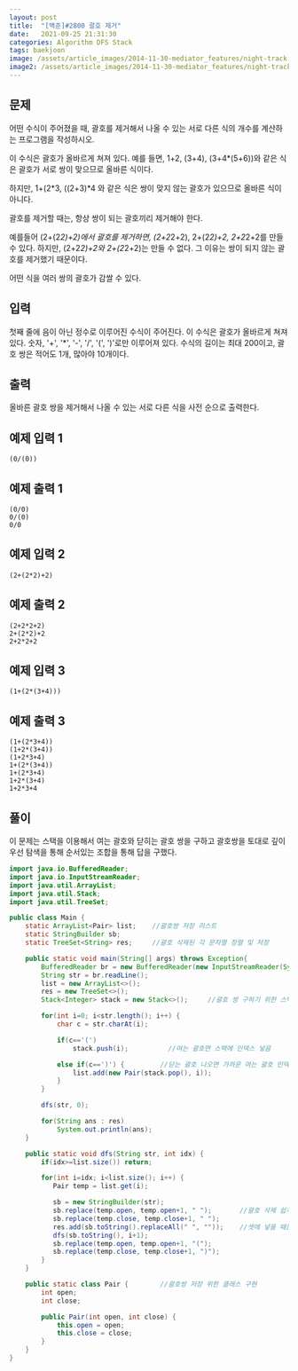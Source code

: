 ```yaml
---
layout: post
title:  "[백준]#2800 괄호 제거"
date:   2021-09-25 21:31:30
categories: Algorithm DFS Stack
tags: baekjoon
image: /assets/article_images/2014-11-30-mediator_features/night-track.JPG
image2: /assets/article_images/2014-11-30-mediator_features/night-track-mobile.JPG
---
```


문제
--------------------

어떤 수식이 주어졌을 때, 괄호를 제거해서 나올 수 있는 서로 다른 식의 개수를 계산하는 프로그램을 작성하시오.

이 수식은 괄호가 올바르게 쳐져 있다. 예를 들면, 1+2, (3+4), (3+4*(5+6))와 같은 식은 괄호가 서로 쌍이 맞으므로 올바른 식이다.

하지만, 1+(2*3, ((2+3)*4 와 같은 식은 쌍이 맞지 않는 괄호가 있으므로 올바른 식이 아니다.

괄호를 제거할 때는, 항상 쌍이 되는 괄호끼리 제거해야 한다.

예를들어 (2+(2*2)+2)에서 괄호를 제거하면, (2+2*2+2), 2+(2*2)+2, 2+2*2+2를 만들 수 있다. 하지만, (2+2*2)+2와 2+(2*2+2)는 만들 수 없다. 그 이유는 쌍이 되지 않는 괄호를 제거했기 때문이다.

어떤 식을 여러 쌍의 괄호가 감쌀 수 있다.

입력
---------------------------

첫째 줄에 음이 아닌 정수로 이루어진 수식이 주어진다. 이 수식은 괄호가 올바르게 쳐져있다. 숫자, '+', '*', '-', '/', '(', ')'로만 이루어져 있다. 수식의 길이는 최대 200이고, 괄호 쌍은 적어도 1개, 많아야 10개이다. 

출력
----------------

올바른 괄호 쌍을 제거해서 나올 수 있는 서로 다른 식을 사전 순으로 출력한다.

예제 입력 1 
----------------------

```
(0/(0))
```

예제 출력 1 
------------------------

```
(0/0)
0/(0)
0/0
```

예제 입력 2
----------------------

```
(2+(2*2)+2)
```

예제 출력 2
------------------------

```
(2+2*2+2)
2+(2*2)+2
2+2*2+2
```

예제 입력 3
----------------------

```
(1+(2*(3+4)))
```

예제 출력 3
------------------------

```
(1+(2*3+4))
(1+2*(3+4))
(1+2*3+4)
1+(2*(3+4))
1+(2*3+4)
1+2*(3+4)
1+2*3+4
```

풀이
--------------------------

이 문제는 스택을 이용해서 여는 괄호와 닫히는 괄호 쌍을 구하고 괄호쌍을 토대로 깊이 우선 탐색을 통해 순서있는 조합을 통해 답을 구했다.

```java
import java.io.BufferedReader;
import java.io.InputStreamReader;
import java.util.ArrayList;
import java.util.Stack;
import java.util.TreeSet;

public class Main {
    static ArrayList<Pair> list;    //괄호쌍 저장 리스트
    static StringBuilder sb;    
    static TreeSet<String> res;     //괄호 삭제된 각 문자열 정렬 및 저장

    public static void main(String[] args) throws Exception{
        BufferedReader br = new BufferedReader(new InputStreamReader(System.in));
        String str = br.readLine();
        list = new ArrayList<>();
        res = new TreeSet<>();
        Stack<Integer> stack = new Stack<>();     //괄호 쌍 구하기 위한 스택

        for(int i=0; i<str.length(); i++) {
            char c = str.charAt(i);

            if(c=='(')
                stack.push(i);          //여는 괄호면 스택에 인덱스 넣음

            else if(c==')') {         //닫는 괄호 나오면 가까운 여는 괄호 인덱스와 함께 Pair쌍 생성
                list.add(new Pair(stack.pop(), i));
            }
        }

        dfs(str, 0);

        for(String ans : res)
            System.out.println(ans);
    }

    public static void dfs(String str, int idx) {
        if(idx>=list.size()) return;

        for(int i=idx; i<list.size(); i++) {
           Pair temp = list.get(i);

           sb = new StringBuilder(str);
           sb.replace(temp.open, temp.open+1, " ");       //괄호 삭제 쉽게 괄호를 공백으로 치환해서 문자열 길이 유지
           sb.replace(temp.close, temp.close+1, " ");
           res.add(sb.toString().replaceAll(" ", ""));    //셋에 넣을 때는 공백삭제 후 추가
           dfs(sb.toString(), i+1);
           sb.replace(temp.open, temp.open+1, "(");
           sb.replace(temp.close, temp.close+1, ")");
        }
    }

    public static class Pair {        //괄호쌍 저장 위한 클래스 구현
        int open;
        int close;

        public Pair(int open, int close) {
            this.open = open;
            this.close = close;
        }
    }
}
```
